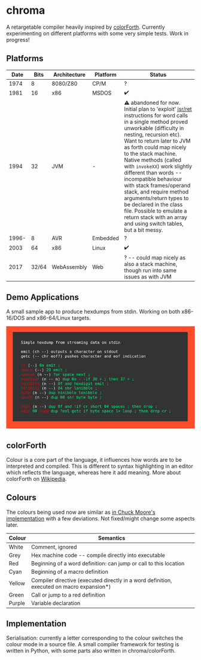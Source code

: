 # chroma
A retargetable compiler heavily inspired by [colorForth](https://en.wikipedia.org/wiki/ColorForth). Currently experimenting on different platforms with some very simple tests. Work in progress!

## Platforms

|Date|Bits|Architecture|Platform|Status|
|-|-|-|-|-|
|1974|8|8080/Z80|CP/M| ? |
|1981|16|x86|MSDOS| ✔️ |
|1994|32|JVM|-| ⚠️ abandoned for now. Initial plan to 'exploit' [jsr/ret](https://docs.oracle.com/javase/specs/jvms/se17/html/jvms-6.html#jvms-6.5.jsr) instructions for word calls in a single method proved unworkable (difficulty in nesting, recursion etc). Want to return later to JVM as forth could map nicely to the stack machine. Native methods (called with `invokeXX`) work slightly different than words -- incompatible behaviour with stack frames/operand stack, and require method arguments/return types to be declared in the class file. Possible to emulate a return stack with an array and using switch tables, but a bit messy.|
|1996-|8|AVR|Embedded| ?|
|2003|64|x86|Linux| ✔️  |
|2017|32/64|WebAssembly|Web| ? -- could map nicely as also a stack machine, though run into same issues as with JVM |

## Demo Applications

A small sample app to produce hexdumps from stdin. Working on both x86-16/DOS and x86-64/Linux targets.

![some sample code](/sample/sample.png)

## colorForth
Colour is a core part of the language, it influences how words are to be interpreted and compiled. This is different to syntax highlighting in an editor which reflects the language, whereas here it add meaning. More about colorForth on [Wikipedia](https://en.wikipedia.org/wiki/ColorForth). 

## Colours
The colours being used now are similar as [in Chuck Moore's implementation](https://colorforth.github.io/parsed.html) with a few deviations. Not fixed/might change some aspects later.

|Colour|Semantics|
|-|-|
|White|Comment, ignored|
|Grey|Hex machine code -- compile directly into executable|
|Red|Beginning of a word definition: can jump or call to this location|
|Cyan|Beginning of a macro definition|
|Yellow|Compiler directive (executed directly in a word definition, executed on macro expansion*)|
|Green|Call or jump to a red definition|
|Purple|Variable declaration|

## Implementation
Serialisation: currently a letter corresponding to the colour switches the colour mode in a source file. A small compiler framework for testing is written in Python, with some parts also written in chroma/colorForth.
